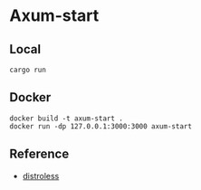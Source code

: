 # Axum-start

## Local

```
cargo run
```

## Docker

```
docker build -t axum-start .
docker run -dp 127.0.0.1:3000:3000 axum-start
```

## Reference

- [distroless](https://github.com/GoogleContainerTools/distroless/blob/main/examples/rust/Dockerfile)
